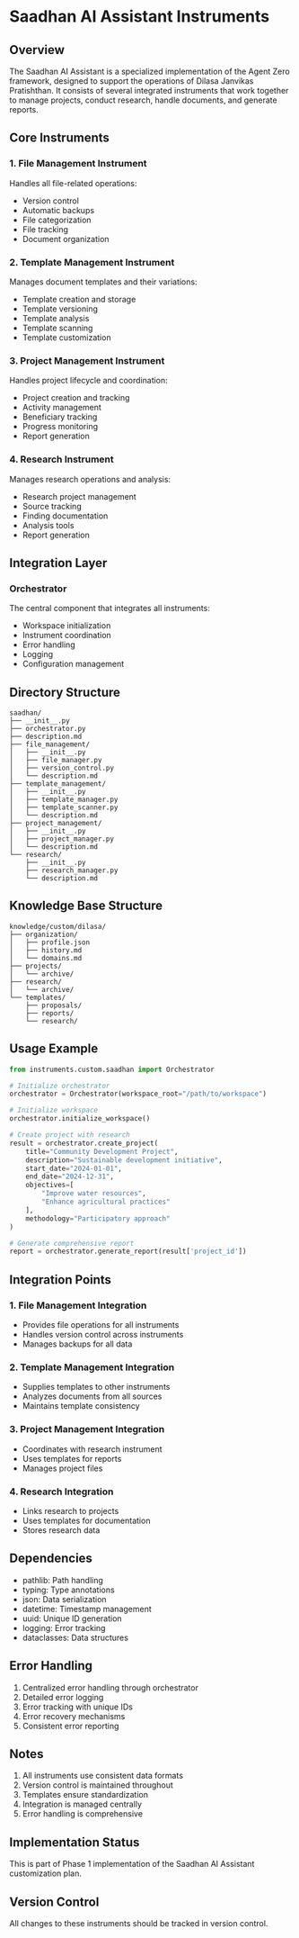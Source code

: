 # Saadhan AI Assistant Instruments

## Overview
The Saadhan AI Assistant is a specialized implementation of the Agent Zero framework, designed to support the operations of Dilasa Janvikas Pratishthan. It consists of several integrated instruments that work together to manage projects, conduct research, handle documents, and generate reports.

## Core Instruments

### 1. File Management Instrument
Handles all file-related operations:
- Version control
- Automatic backups
- File categorization
- File tracking
- Document organization

### 2. Template Management Instrument
Manages document templates and their variations:
- Template creation and storage
- Template versioning
- Template analysis
- Template scanning
- Template customization

### 3. Project Management Instrument
Handles project lifecycle and coordination:
- Project creation and tracking
- Activity management
- Beneficiary tracking
- Progress monitoring
- Report generation

### 4. Research Instrument
Manages research operations and analysis:
- Research project management
- Source tracking
- Finding documentation
- Analysis tools
- Report generation

## Integration Layer

### Orchestrator
The central component that integrates all instruments:
- Workspace initialization
- Instrument coordination
- Error handling
- Logging
- Configuration management

## Directory Structure
```
saadhan/
├── __init__.py
├── orchestrator.py
├── description.md
├── file_management/
│   ├── __init__.py
│   ├── file_manager.py
│   ├── version_control.py
│   └── description.md
├── template_management/
│   ├── __init__.py
│   ├── template_manager.py
│   ├── template_scanner.py
│   └── description.md
├── project_management/
│   ├── __init__.py
│   ├── project_manager.py
│   └── description.md
└── research/
    ├── __init__.py
    ├── research_manager.py
    └── description.md
```

## Knowledge Base Structure
```
knowledge/custom/dilasa/
├── organization/
│   ├── profile.json
│   ├── history.md
│   └── domains.md
├── projects/
│   └── archive/
├── research/
│   └── archive/
└── templates/
    ├── proposals/
    ├── reports/
    └── research/
```

## Usage Example
```python
from instruments.custom.saadhan import Orchestrator

# Initialize orchestrator
orchestrator = Orchestrator(workspace_root="/path/to/workspace")

# Initialize workspace
orchestrator.initialize_workspace()

# Create project with research
result = orchestrator.create_project(
    title="Community Development Project",
    description="Sustainable development initiative",
    start_date="2024-01-01",
    end_date="2024-12-31",
    objectives=[
        "Improve water resources",
        "Enhance agricultural practices"
    ],
    methodology="Participatory approach"
)

# Generate comprehensive report
report = orchestrator.generate_report(result['project_id'])
```

## Integration Points

### 1. File Management Integration
- Provides file operations for all instruments
- Handles version control across instruments
- Manages backups for all data

### 2. Template Management Integration
- Supplies templates to other instruments
- Analyzes documents from all sources
- Maintains template consistency

### 3. Project Management Integration
- Coordinates with research instrument
- Uses templates for reports
- Manages project files

### 4. Research Integration
- Links research to projects
- Uses templates for documentation
- Stores research data

## Dependencies
- pathlib: Path handling
- typing: Type annotations
- json: Data serialization
- datetime: Timestamp management
- uuid: Unique ID generation
- logging: Error tracking
- dataclasses: Data structures

## Error Handling
1. Centralized error handling through orchestrator
2. Detailed error logging
3. Error tracking with unique IDs
4. Error recovery mechanisms
5. Consistent error reporting

## Notes
1. All instruments use consistent data formats
2. Version control is maintained throughout
3. Templates ensure standardization
4. Integration is managed centrally
5. Error handling is comprehensive

## Implementation Status

This is part of Phase 1 implementation of the Saadhan AI Assistant customization plan.

## Version Control

All changes to these instruments should be tracked in version control. 